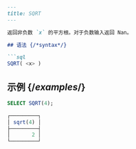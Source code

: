 ```markdown
---
title: SQRT
---

返回非负数 `x` 的平方根。对于负数输入返回 Nan。

## 语法 {/*syntax*/}

```sql
SQRT( <x> )
```

## 示例 {/*examples*/}

```sql
SELECT SQRT(4);

┌─────────┐
│ sqrt(4) │
├─────────┤
│       2 │
└─────────┘
```
```